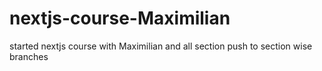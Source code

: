 # nextjs-course-Maximilian
started nextjs course with Maximilian and all section push to section wise branches 

